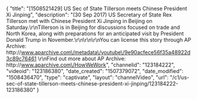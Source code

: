 {
    "title": "[1508521429] US Sec of State Tillerson meets Chinese President Xi Jinping",
    "description": "(30 Sep 2017) US Secretary of State Rex Tillerson met with Chinese President Xi Jinping in Beijing on Saturday.\r\nTillerson is in Beijing for discussions focused on trade and North Korea, along with preparations for an anticipated visit by President Donald Trump in November.\r\n\r\n\r\nYou can license this story through AP Archive: http:\/\/www.aparchive.com\/metadata\/youtube\/9e90acfece56f35a48922d3c89c76461 \r\nFind out more about AP Archive: http:\/\/www.aparchive.com\/HowWeWork",
    "channelid": "123184222",
    "videoid": "123186380",
    "date_created": "1507379072",
    "date_modified": "1508436470",
    "type": "captivate",
    "layout": "channelVideo",
    "url": "\/c1\/us-sec-of-state-tillerson-meets-chinese-president-xi-jinping\/123184222-123186380"
}